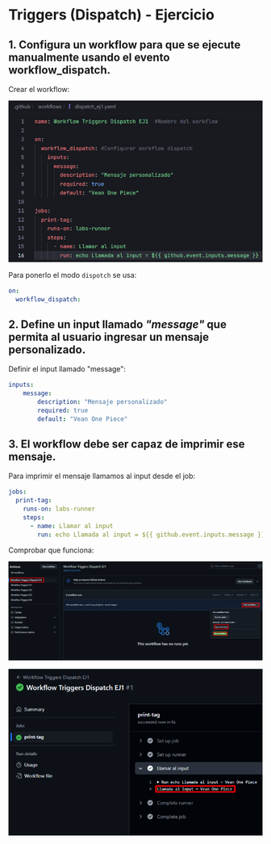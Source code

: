 # Triggers (Dispatch) - Ejercicio 

## 1. Configura un workflow para que se ejecute manualmente usando el evento workflow_dispatch.

Crear el workflow:

![](../../../datos/trigger_dispatch_ej1_foto1.png)

Para ponerlo el modo `dispotch` se usa:

```yaml
on:
  workflow_dispatch:
```

## 2. Define un input llamado _"message"_ que permita al usuario ingresar un mensaje personalizado.

Definir el input llamado "message":

```yaml
inputs:
    message:
        description: "Mensaje personalizado"
        required: true
        default: "Vean One Piece"
```

## 3. El workflow debe ser capaz de imprimir ese mensaje.

Para imprimir el mensaje llamamos al input desde el job:

```yaml
jobs:
  print-tag:
    runs-on: labs-runner
    steps:
      - name: Llamar al input
        run: echo Llamada al input = ${{ github.event.inputs.message }}
```

Comprobar que funciona:

![](../../../datos/trigger_dispatch_ej1_foto2.png)

![](../../../datos/trigger_dispatch_ej1_foto3.png)
